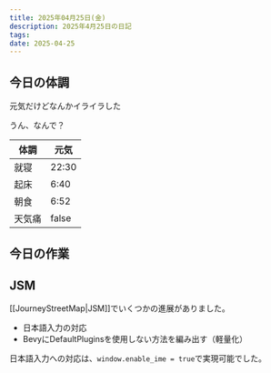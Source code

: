 ```yaml
---
title: 2025年04月25日(金)
description: 2025年4月25日の日記
tags: 
date: 2025-04-25
---
```



## 今日の体調
元気だけどなんかイライラした

うん、なんで？

| 体調  | 元気    |
| --- | ----- |
| 就寝  | 22:30 |
| 起床  | 6:40  |
| 朝食  | 6:52  |
| 天気痛 | false |

## 今日の作業
## JSM
[[JourneyStreetMap|JSM]]でいくつかの進展がありました。

- 日本語入力の対応
- BevyにDefaultPluginsを使用しない方法を編み出す（軽量化）

日本語入力への対応は、`window.enable_ime = true`で実現可能でした。